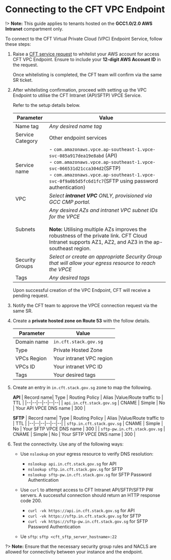 # Connecting to the CFT VPC Endpoint

!> **Note:**  This guide applies to tenants hosted on the **GCC1.0/2.0 AWS Intranet** compartment only.

To connect to the CFT Virtual Private Cloud (VPC) Endpoint Service, follow these steps:

1. Raise a [CFT service request](http://go.gov.sg/cft-sm) to whitelist your AWS account for access CFT VPC Endpoint. Ensure to include your **12-digit AWS Account ID** in the request. 

    Once whitelisting is completed, the CFT team will confirm via the same SR ticket.

2. After whitelisting confirmation, proceed with setting up the VPC Endpoint to utilise the CFT Intranet (API/SFTP) VPCE Service. 

    Refer to the setup details below.

    | Parameter | Value |
    |--|--|
    | Name tag | *Any desired name tag* |
    | Service Category | Other endpoint services |
    | Service name | - `com.amazonaws.vpce.ap-southeast-1.vpce-svc-085a917dea19e8abd` (API)<br>- `com.amazonaws.vpce.ap-southeast-1.vpce-svc-066531d21cca304d2`(SFTP)<br>-  `com.amazonaws.vpce.ap-southeast-1.vpce-svc-0f9a0b5d5fc6d1fc7`(SFTP using password authentication) |
    | VPC | *Select **intranet VPC** ONLY, provisioned via GCC CMP portal.* |
    | Subnets | *Any desired AZs and intranet VPC subnet IDs for the VPCE* <br><br>**Note:**  Utilising multiple AZs improves the robustness of the private link. CFT Cloud Intranet supports AZ1, AZ2, and AZ3 in the ap-southeast region. |
    | Security Groups | *Select or create an appropriate Security Group that will allow your egress resource to reach the VPCE* |
    | Tags | *Any desired tags* |

    Upon successful creation of the VPC Endpoint, CFT will receive a pending request.

3. Notify the CFT team to approve the VPCE connection request via the same SR.

4. Create a **private hosted zone on Route 53** with the follow details.

    | Parameter | Value |
    |--|--|
    | Domain name | `in.cft.stack.gov.sg` |
    | Type | Private Hosted Zone |
    | VPCs Region | Your intranet VPC region |
    | VPCs ID | Your intranet VPC ID |
    | Tags | Your desired tags |

5. Create an entry in `in.cft.stack.gov.sg` zone to map the following.

    **API**
    | Record name| Type | Routing Policy | Alias |Value/Route traffic to | TTL |
    |--|--|--|--|--|--|
    | `api.in.cft.stack.gov.sg` | CNAME | Simple | No | Your API VPCE DNS name | 300 |

    **SFTP**
    | Record name| Type | Routing Policy | Alias |Value/Route traffic to | TTL |
    |--|--|--|--|--|--|
    | `sftp.in.cft.stack.gov.sg` | CNAME | Simple | No | Your SFTP VPCE DNS name | 300 |
    | `sftp-pw.in.cft.stack.gov.sg` | CNAME | Simple | No | Your SFTP VPCE DNS name | 300 |


6. Test the connectivity. Use any of the following ways:

    - Use `nslookup` on your egress resource to verify DNS resolution:
    
        - `nslookup api.in.cft.stack.gov.sg` for API 
        - `nslookup sftp.in.cft.stack.gov.sg` for SFTP
        - `nslookup sftp-pw.in.cft.stack.gov.sg` for SFTP Password Authentication 

    - Use `curl` to attempt access to CFT Intranet API/SFTP/SFTP PW servers. A successful connection should return an HTTP response code 200.

        - `curl -vk https://api.in.cft.stack.gov.sg` for API
        - `curl -vk https://sftp.in.cft.stack.gov.sg` for SFTP
        - `curl -vk https://sftp-pw.in.cft.stack.gov.sg` for SFTP Password Authentication 

    - Ue `sftp`: `sftp <cft_sftp_server_hostname>:22`

?> **Note:** Ensure that the necessary security group rules and NACLS are allowed for connectivity between your instance and the endpoint.
